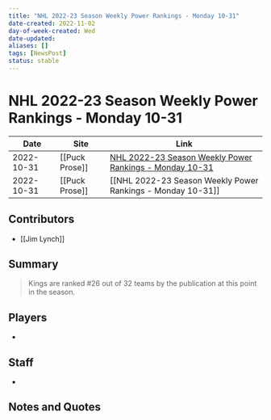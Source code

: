 ```yaml
---
title: "NHL 2022-23 Season Weekly Power Rankings - Monday 10-31"
date-created: 2022-11-02
day-of-week-created: Wed
date-updated: 
aliases: []
tags: [NewsPost]
status: stable
---
```


# NHL 2022-23 Season Weekly Power Rankings - Monday 10-31

| Date       | Site           | Link                                                                                                                                                 |
| ---------- | -------------- | ---------------------------------------------------------------------------------------------------------------------------------------------------- |
| 2022-10-31 | [[Puck Prose]] | [NHL 2022-23 Season Weekly Power Rankings - Monday 10-31](https://puckprose.com/2022/10/31/nhl-2022-23-season-weekly-power-rankings-monday-10-31/2/) |
| 2022-10-31 | [[Puck Prose]] | [[NHL 2022-23 Season Weekly Power Rankings - Monday 10-31]]                                                                                          |

## Contributors
- [[Jim Lynch]]


## Summary
> Kings are ranked #26 out of 32 teams by the publication at this point in the season.


## Players
- 


## Staff
- 


## Notes and Quotes
> 

